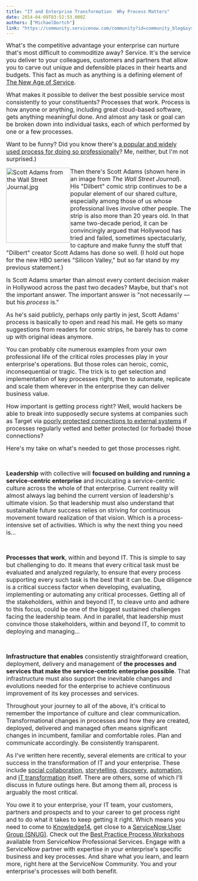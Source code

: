 ```yaml
---
title: "IT and Enterprise Transformation  Why Process Matters"
date: 2014-04-09T03:52:53.000Z
authors: ["MichaelDortch"]
link: "https://community.servicenow.com/community?id=community_blog&sys_id=0c2de2e5dbd0dbc01dcaf3231f96193a"
---
```

<p><span style="font-size: 12pt;">What's the competitive advantage your enterprise can nurture that's most difficult to commoditize away? Service. It's the service you deliver to your colleagues, customers and partners that allow you to carve out unique and defensible places in their hearts and budgets. This fact as much as anything is a defining element of <a title="k-custom" class="jive-link-custom" href="http://www.servicenow.com/company/media/blog/the-new-age-of-service-is-now.html" target="_blank">The New Age of Service</a>.</span></p><p></p><p><span style="font-size: 12pt;">What makes it possible to deliver the best possible service most consistently to your constituents? Processes that work. Process is how anyone or anything, including great cloud-based software, gets anything meaningful done. And almost any task or goal can be broken down into individual tasks, each of which performed by one or a few processes.</span></p><p></p><p><span style="font-size: 12pt;">Want to be funny? Did you know there's <a title="k-custom" class="jive-link-custom" href="http://theweek.com/article/index/258191/how-to-be-funny-the-6-essential-ingredients-to-humor" target="_blank">a popular and widely used process for doing so professionally</a>? Me, neither, but I'm not surprised.)</span></p><p></p><p><span style="font-size: 12pt;"><img   alt="Scott Adams from the Wall Street Journal.jpg" class="image-0 jive-image" height="203" src="88873442db9cdfc03eb27a9e0f961918.iix" style="height: 203px; width: 174px; float: left;" width="174"/>Then there's Scott Adams (shown here in an image from <em>The Wall Street Journal</em>). His "Dilbert" comic strip continues to be a popular element of our shared culture, especially among those of us whose professional lives involve other people. The strip is also more than 20 years old. In that same two-decade period, it can be convincingly argued that Hollywood has tried and failed, sometimes spectacularly, to capture and make funny the stuff that "Dilbert" creator Scott Adams has done so well. (I hold out hope for the new HBO series "Silicon Valley," but so far stand by my previous statement.)</span></p><p></p><p><span style="font-size: 12pt;">Is Scott Adams smarter than almost every content decision maker in Hollywood across the past two decades? Maybe, but that's not the important answer. The important answer is "not necessarily — but his <em>process</em> is."</span></p><p></p><p><span style="font-size: 12pt;">As he's said publicly, perhaps only partly in jest, Scott Adams' process is basically to open and read his mail. He gets so many suggestions from readers for comic strips, he barely has to come up with original ideas anymore.</span></p><p></p><p><span style="font-size: 12pt;">You can probably cite numerous examples from your own professional life of the critical roles processes play in your enterprise's operations. But those roles can heroic, comic, inconsequential or tragic. The trick is to get selection and implementation of key processes right, then to automate, replicate and scale them wherever in the enterprise they can deliver business value.</span></p><p></p><p><span style="font-size: 12pt;">How important is getting process right? Well, would hackers be able to break into supposedly secure systems at companies such as Target via <a title="k-custom" class="jive-link-custom" href="http://www.nytimes.com/2014/04/08/technology/the-spy-in-the-soda-machine.html?_r=0" target="_blank">poorly protected connections to external systems</a> if processes regularly vetted and better protected (or forbade) those connections?</span></p><p></p><p><span style="font-size: 12pt;">Here's my take on what's needed to get those processes right.</span></p><p><span style="font-size: 12pt;"><strong><br/></strong></span></p><p><span style="font-size: 12pt;"><strong>Leadership</strong> with collective will <strong>focused on building and running a service-centric enterprise</strong> and inculcating a service-centric culture across the whole of that enterprise. Current reality will almost always lag behind the current version of leadership's ultimate vision. So that leadership must also understand that sustainable future success relies on striving for continuous movement toward realization of that vision. Which is a process-intensive set of activities. Which is why the next thing you need is…</span></p><p><span style="font-size: 12pt;"><strong><br/></strong></span></p><p><span style="font-size: 12pt;"><strong>Processes that work</strong>, within and beyond IT. This is simple to say but challenging to do. It means that every critical task must be evaluated and analyzed regularly, to ensure that every process supporting every such task is the best that it can be. Due diligence is a critical success factor when developing, evaluating, implementing or automating any critical processes. Getting all of the stakeholders, within and beyond IT, to cleave unto and adhere to this focus, could be one of the biggest sustained challenges facing the leadership team. And in parallel, that leadership must convince those stakeholders, within and beyond IT, to commit to deploying and managing…</span></p><p><span style="font-size: 12pt;"><strong><br/></strong></span></p><p><span style="font-size: 12pt;"><strong>Infrastructure that enables</strong> consistently straightforward creation, deployment, delivery and management of <strong>the processes and services that make the service-centric enterprise possible</strong>. That infrastructure must also support the inevitable changes and evolutions needed for the enterprise to achieve continuous improvement of its key processes and services.</span></p><p></p><p><span style="font-size: 12pt;">Throughout your journey to all of the above, it's critical to remember the importance of culture and clear communication. Transformational changes in processes and how they are created, deployed, delivered and managed often means significant changes in incumbent, familiar and comfortable roles. Plan and communicate accordingly. Be consistently transparent.</span></p><p></p><p><span style="font-size: 12pt;">As I've written here recently, several elements are critical to your success in the transformation of IT and your enterprise. These include <a title="" _jive_internal="true" href="/community/learn/blog/2014/03/13/it-and-enterprise-transformation-101-why-social-collaboration-matters" target="_blank">social collaboration</a>, <a title="" _jive_internal="true" href="/community/learn/blog/2014/03/11/it-and-enterprise-transformation-101-why-storytelling-matters" target="_blank">storytelling</a>, <a title="" _jive_internal="true" href="/community/learn/blog/2014/03/12/it-and-enterprise-transformation-101-why-discovery-matters" target="_blank">discovery</a>, <a title="" _jive_internal="true" href="/community/learn/blog/2014/03/10/it-and-enterprise-transformation-101-why-automation-matters" target="_blank">automation</a>, and <a title="" _jive_internal="true" href="/community/learn/blog/2014/03/14/it-and-enterprise-transformation-101-why-it-transformation-matters" target="_blank">IT transformation</a> itself. There are others, some of which I'll discuss in future outings here. But among them all, process is arguably the most critical.</span></p><p></p><p><span style="font-size: 12pt;">You owe it to your enterprise, your IT team, your customers, partners and prospects and to your career to get process right and to do what it takes to keep getting it right. Which means you need to come to <a title="k-custom" class="jive-link-custom" href="http://knowledge.servicenow.com/" target="_blank">Knowledge14</a>, get close to a <a title="" _jive_internal="true" href="/community?id=community_forum&sys_id=1e295a2ddbd897c068c1fb651f9619ca" target="_blank">ServiceNow User Group (SNUG)</a>. Check out the <a title="k-custom" class="jive-link-custom" href="http:// http//www.servicenow.com/services/best-practices.html" target="_blank">Best Practice Process Workshops</a> available from ServiceNow Professional Services. Engage with a ServiceNow partner with expertise in your enterprise's specific business and key processes. And share what you learn, and learn more, right here at the ServiceNow Community. You and your enterprise's processes will both benefit.</span></p>